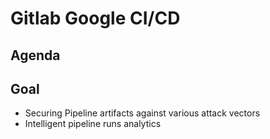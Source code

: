 # Gitlab Google CI/CD

## Agenda

## Goal

- Securing Pipeline artifacts against various attack vectors
- Intelligent pipeline runs analytics
